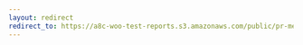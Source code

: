 ```yaml
---
layout: redirect
redirect_to: https://a8c-woo-test-reports.s3.amazonaws.com/public/pr-merge/39431/api/index.html
---
```

